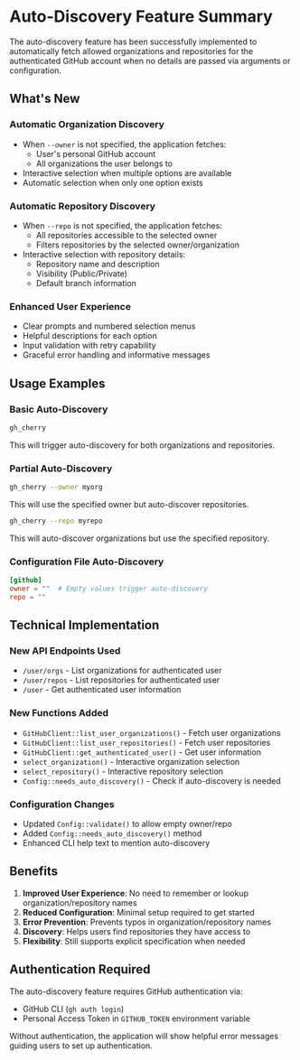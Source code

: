 # Auto-Discovery Feature Summary

The auto-discovery feature has been successfully implemented to automatically fetch allowed organizations and repositories for the authenticated GitHub account when no details are passed via arguments or configuration.

## What's New

### Automatic Organization Discovery
- When `--owner` is not specified, the application fetches:
  - User's personal GitHub account
  - All organizations the user belongs to
- Interactive selection when multiple options are available
- Automatic selection when only one option exists

### Automatic Repository Discovery  
- When `--repo` is not specified, the application fetches:
  - All repositories accessible to the selected owner
  - Filters repositories by the selected owner/organization
- Interactive selection with repository details:
  - Repository name and description
  - Visibility (Public/Private)
  - Default branch information

### Enhanced User Experience
- Clear prompts and numbered selection menus
- Helpful descriptions for each option
- Input validation with retry capability
- Graceful error handling and informative messages

## Usage Examples

### Basic Auto-Discovery
```bash
gh_cherry
```
This will trigger auto-discovery for both organizations and repositories.

### Partial Auto-Discovery
```bash
gh_cherry --owner myorg
```
This will use the specified owner but auto-discover repositories.

```bash
gh_cherry --repo myrepo
```
This will auto-discover organizations but use the specified repository.

### Configuration File Auto-Discovery
```toml
[github]
owner = ""  # Empty values trigger auto-discovery
repo = ""
```

## Technical Implementation

### New API Endpoints Used
- `/user/orgs` - List organizations for authenticated user
- `/user/repos` - List repositories for authenticated user  
- `/user` - Get authenticated user information

### New Functions Added
- `GitHubClient::list_user_organizations()` - Fetch user organizations
- `GitHubClient::list_user_repositories()` - Fetch user repositories
- `GitHubClient::get_authenticated_user()` - Get user information
- `select_organization()` - Interactive organization selection
- `select_repository()` - Interactive repository selection
- `Config::needs_auto_discovery()` - Check if auto-discovery is needed

### Configuration Changes
- Updated `Config::validate()` to allow empty owner/repo
- Added `Config::needs_auto_discovery()` method
- Enhanced CLI help text to mention auto-discovery

## Benefits

1. **Improved User Experience**: No need to remember or lookup organization/repository names
2. **Reduced Configuration**: Minimal setup required to get started
3. **Error Prevention**: Prevents typos in organization/repository names
4. **Discovery**: Helps users find repositories they have access to
5. **Flexibility**: Still supports explicit specification when needed

## Authentication Required

The auto-discovery feature requires GitHub authentication via:
- GitHub CLI (`gh auth login`)
- Personal Access Token in `GITHUB_TOKEN` environment variable

Without authentication, the application will show helpful error messages guiding users to set up authentication.
